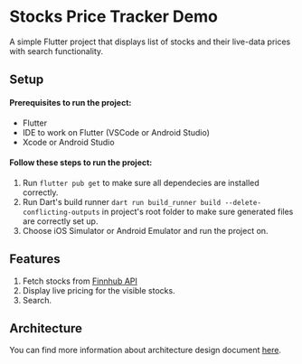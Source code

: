 # Stocks Price Tracker Demo

A simple Flutter project that displays list of stocks and their live-data prices with search functionality.

## Setup

#### Prerequisites to run the project:

- Flutter
- IDE to work on Flutter (VSCode or Android Studio)
- Xcode or Android Studio

#### Follow these steps to run the project:

1. Run `flutter pub get` to make sure all dependecies are installed correctly.
2. Run Dart's build runner `dart run build_runner build --delete-conflicting-outputs` in project's root folder to make sure generated files are correctly set up.
3. Choose iOS Simulator or Android Emulator and run the project on.

## Features

1. Fetch stocks from [Finnhub API](https://finnhub.io/ "Finnhub API")
2. Display live pricing for the visible stocks.
3. Search.

## Architecture

You can find more information about architecture design document [here](design_document.md "here").
